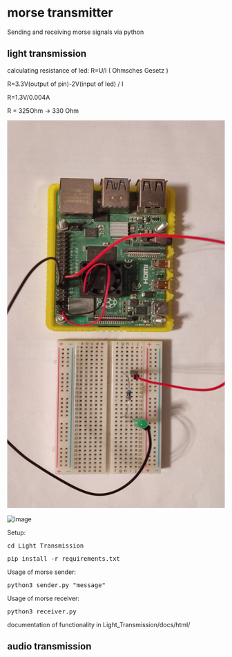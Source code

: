 # morse transmitter
Sending and receiving morse signals via python

## light transmission
calculating resistance of led:
R=U/I ( Ohmsches Gesetz )

R=3.3V(output of pin)-2V(input of led) / I

R=1.3V/0.004A

R = 325Ohm -> 330 Ohm  

![image](https://github.com/Terraminator/Morse-Transmitter/blob/717114cba0968b9210b8442ad04d6a3351ccd1bb/Light_Transmission/image1.png)  


![image](https://gpiozero.readthedocs.io/en/stable/_images/pin_layout.svg)



Setup:
<pre>cd Light_Transmission</pre>  
<pre>pip install -r requirements.txt </pre>  

Usage of morse sender:  
<pre>python3 sender.py "message"</pre>  

Usage of morse receiver: 
<pre>python3 receiver.py</pre>  

documentation of functionality in Light_Transmission/docs/html/

## audio transmission

